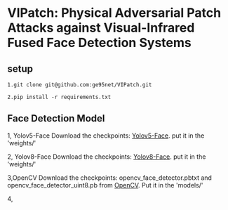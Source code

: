# VIPatch: Physical Adversarial Patch Attacks against Visual-Infrared Fused Face Detection Systems



## setup
```
1.git clone git@github.com:ge95net/VIPatch.git

2.pip install -r requirements.txt
```


## Face Detection Model
1, Yolov5-Face
Download the checkpoints:  [Yolov5-Face](https://github.com/deepcam-cn/yolov5-face#pretrained-models).
put it in the 'weights/'

2, Yolov8-Face
Download the checkpoints: [Yolov8-Face](https://github.com/derronqi/yolov8-face).
put it in the 'weights/'

3,OpenCV
Download the checkpoints: opencv_face_detector.pbtxt and opencv_face_detector_uint8.pb from [OpenCV](https://github.com/spmallick/learnopencv/tree/master/AgeGender).
Put it in the 'models/'

4, 
